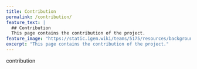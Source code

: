 ```yaml
---
title: Contribution
permalink: /contribution/
feature_text: |
  ## Contribution
  This page contains the contribution of the project.
feature_image: "https://static.igem.wiki/teams/5175/resources/background/bg-contribution.jpg"
excerpt: "This page contains the contribution of the project."
---
```


contribution
